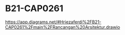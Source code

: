 # B21-CAP0261
https://app.diagrams.net/#Hriezaferdi%2FB21-CAP0261%2Fmain%2FRancangan%20Arsitektur.drawio
